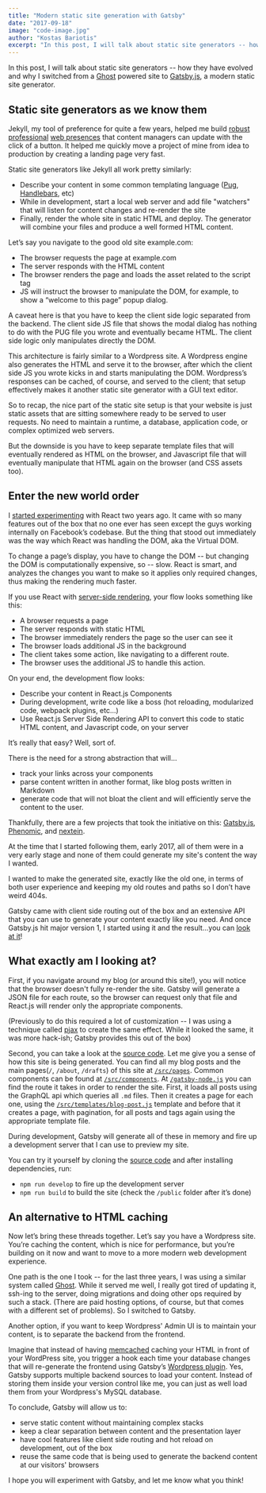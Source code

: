 ```yaml
---
title: "Modern static site generation with Gatsby"
date: "2017-09-18"
image: "code-image.jpg"
author: "Kostas Bariotis"
excerpt: "In this post, I will talk about static site generators -- how they have evolved and why I switched from a Ghost powered site to Gatsby.js, a modern static site generator."
---
```


In this post, I will talk about static site generators -- how they have evolved and why I switched from a [Ghost](https://ghost.org) powered site to [Gatsby.js](/), a modern static site generator.

## Static site generators as we know them

Jekyll, my tool of preference for quite a few years, helped me build [robust](http://devastation.tv) [professional](http://devitconf.org) [web presences](http://skgtech.io) that content managers can update with the click of a button. It helped me quickly move a project of mine from idea to production by creating a landing page very fast.

Static site generators like Jekyll all work pretty similarly:

* Describe your content in some common templating language ([Pug](pugjs.org), [Handlebars](http://handlebarsjs.com), etc)
* While in development, start a local web server and add file "watchers" that will listen for content changes and re-render the site
* Finally, render the whole site in static HTML and deploy. The generator will combine your files and produce a well formed HTML content.

Let’s say you navigate to the good old site example.com:

* The browser requests the page at example.com
* The server responds with the HTML content
* The browser renders the page and loads the asset related to the script tag
* JS will instruct the browser to manipulate the DOM, for example, to show a “welcome to this page” popup dialog.

A caveat here is that you have to keep the client side logic separated from the backend. The client side JS file that shows the modal dialog has nothing to do with the PUG file you wrote and eventually became HTML. The client side logic only manipulates directly the DOM.

This architecture is fairly similar to a Wordpress site. A Wordpress engine also generates the HTML and serve it to the browser, after which the client side JS you wrote kicks in and starts manipulating the DOM. Wordpress’s responses can be cached, of course, and served to the client; that setup effectively makes it another static site generator with a GUI text editor.

So to recap, the nice part of the static site setup is that your website is just static assets that are sitting somewhere ready to be served to user requests. No need to maintain a runtime, a database, application code, or complex optimized web servers.

But the downside is you have to keep separate template files that will eventually rendered as HTML on the browser, and Javascript file that will eventually manipulate that HTML again on the browser (and CSS assets too).

## Enter the new world order

I [started experimenting](https://kostasbariotis.com/hands-on-react-js/) with React two years ago. It came with so many features out of the box that no one ever has seen except the guys working internally on Facebook’s codebase. But the thing that stood out immediately was the way which React was handling the DOM, aka the Virtual DOM.

To change a page’s display, you have to change the DOM -- but changing the DOM is computationally expensive, so -- slow. React is smart, and analyzes the changes you want to make so it applies only required changes, thus making the rendering much faster.

If you use React with [server-side rendering](https://facebook.github.io/react/docs/react-dom-server.html), your flow looks something like this:

* A browser requests a page
* The server responds with static HTML
* The browser immediately renders the page so the user can see it
* The browser loads additional JS in the background
* The client takes some action, like navigating to a different route.
* The browser uses the additional JS to handle this action.

On your end, the development flow looks:

* Describe your content in React.js Components
* During development, write code like a boss (hot reloading, modularized code, webpack plugins, etc...)
* Use React.js Server Side Rendering API to convert this code to static HTML content, and Javascript code, on your server

It’s really that easy? Well, sort of.

There is the need for a strong abstraction that will…

* track your links across your components
* parse content written in another format, like blog posts written in Markdown
* generate code that will not bloat the client and will efficiently serve the content to the user.

Thankfully, there are a few projects that took the initiative on this: [Gatsby.js](/), [Phenomic](https://phenomic.io), and [nextein](https://nextein.now.sh).

At the time that I started following them, early 2017, all of them were in a very early stage and none of them could generate my site's content the way I wanted.

I wanted to make the generated site, exactly like the old one, in terms of both user experience and keeping my old routes and paths so I don’t have weird 404s.

Gatsby came with client side routing out of the box and an extensive API that you can use to generate your content exactly like you need. And once Gatsby.js hit major version 1, I started using it and the result...you can [look at it](https://kostasbariotis.com/)!

## What exactly am I looking at?

First, if you navigate around my blog (or around this site!), you will notice that the browser doesn't fully re-render the site. Gatsby will generate a JSON file for each route, so the browser can request only that file and React.js will render only the appropriate components.

(Previously to do this required a lot of customization -- I was using a technique called [pjax](https://github.com/kbariotis/kostasbariotis.com__ghost-theme/blob/master/src/js/app.js#L11) to create the same effect. While it looked the same, it was more hack-ish; Gatsby provides this out of the box)

Second, you can take a look at the [source code](https://github.com/kbariotis/kostasbariotis.com). Let me give you a sense of how this site is being generated. You can find all my blog posts and the main pages(`/`, `/about`, `/drafts`) of this site at [`/src/pages`](https://github.com/kbariotis/kostasbariotis.com/tree/master/src/pages). Common components can be found at [`/src/components`](https://github.com/kbariotis/kostasbariotis.com/tree/master/src/components). At [`/gatsby-node.js`](https://github.com/kbariotis/kostasbariotis.com/tree/master/gatsby-node.js) you can find the route it takes in order to render the site. First, it loads all posts using the GraphQL api which queries all `.md` files. Then it creates a page for each one, using the [`/src/templates/blog-post.js`](https://github.com/kbariotis/kostasbariotis.com/tree/master/src/templates/blog-post.js) template and before that it creates a page, with pagination, for all posts and tags again using the appropriate template file.

During development, Gatsby will generate all of these in memory and fire up a development server that I can use to preview my site.

You can try it yourself by cloning the [source code](https://github.com/kbariotis/kostasbariotis.com) and after installing dependencies, run:

* `npm run develop` to fire up the development server
* `npm run build` to build the site (check the `/public` folder after it’s done)

## An alternative to HTML caching

Now let’s bring these threads together. Let’s say you have a Wordpress site. You’re caching the content, which is nice for performance, but you’re building on it now and want to move to a more modern web development experience.

One path is the one I took -- for the last three years, I was using a similar system called [Ghost](https://ghost.org). While it served me well, I really got tired of updating it, ssh-ing to the server, doing migrations and doing other ops required by such a stack. (There are paid hosting options, of course, but that comes with a different set of problems). So I switched to Gatsby.

Another option, if you want to keep Wordpress' Admin UI is to maintain your content, is to separate the backend from the frontend.

Imagine that instead of having [memcached](https://memcached.org/) caching your HTML in front of your WordPress site, you trigger a hook each time your database changes that will re-generate the frontend using Gatsby’s [Wordpress plugin](/packages/gatsby-source-wordpress/). Yes, Gatsby supports multiple backend sources to load your content. Instead of storing them inside your version control like me, you can just as well load them from your Wordpress's MySQL database.

To conclude, Gatsby will allow us to:

* serve static content without maintaining complex stacks
* keep a clear separation between content and the presentation layer
* have cool features like client side routing and hot reload on development, out of the box
* reuse the same code that is being used to generate the backend content at our visitors' browsers

I hope you will experiment with Gatsby, and let me know what you think!
